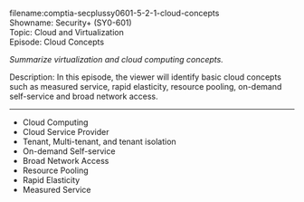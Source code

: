 filename:comptia-secplussy0601-5-2-1-cloud-concepts  
Showname: Security+ \(SY0-601\)  
Topic: Cloud and Virtualization  
Episode: Cloud Concepts

*Summarize virtualization and cloud computing concepts.*  

Description: In this episode, the viewer will identify basic cloud concepts such as measured service, rapid elasticity, resource pooling, on-demand self-service and broad network access.

----------

* Cloud Computing
* Cloud Service Provider
* Tenant, Multi-tenant, and tenant isolation
* On-demand Self-service
* Broad Network Access
* Resource Pooling
* Rapid Elasticity
* Measured Service